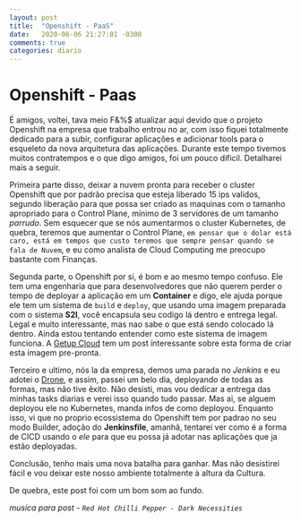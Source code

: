 ```yaml
---
layout: post
title:  "Openshift - PaaS"
date:   2020-06-06 21:27:01 -0300
comments: true
categories: diario
---
```


# Openshift - Paas

É amigos, voltei, tava meio F&%$ atualizar aqui devido que o projeto Openshift na empresa que trabalho entrou no ar, com isso fiquei totalmente dedicado para a subir, configurar aplicações e adicionar tools para o esqueleto da nova arquitetura das aplicações. Durante este tempo tivemos muitos contratempos e o que digo amigos, foi um pouco dificil. Detalharei mais a seguir.

Primeira parte disso, deixar a nuvem pronta para receber o cluster Openshift que por padrão precisa que esteja liberado 15 ips validos, segundo liberação para que possa ser criado as maquinas com o tamanho apropriado para o Control Plane, mínimo de 3 servidores de um tamanho *parrudo*. Sem esquecer que se nós aumentarmos o cluster Kubernetes, de quebra, teremos que aumentar o Control Plane, `em pensar que o dolar está caro, está em tempos que custo teremos que sempre pensar quando se fala de Nuvem`, e eu como analista de Cloud Computing me preocupo bastante com Finanças.

Segunda parte, o Openshift por si, é bom e ao mesmo tempo confuso. Ele tem uma engenharia que para desenvolvedores que não querem perder o tempo de deployar a aplicação em um **Container** e digo, ele ajuda porque ele tem um sistema de `build` e `deploy`, que usando uma imagem preparada com o sistema **S2I**, você encapsula seu codigo lá dentro e entrega legal. Legal e muito interessante, mas nao sabe o que está sendo colocado lá dentro. Ainda estou tentando entender como este sistema de imagem funciona. A [Getup Cloud](https://blog.getupcloud.com) tem um post interessante sobre esta forma de criar esta imagem pre-pronta.

Terceiro e ultimo, nós la da empresa, demos uma parada no *Jenkins* e eu adotei o [Drone](drone.io), e assim, passei um belo dia, deployando de todas as formas, mas não tive êxito. Não desisti, mas vou dedicar a entrega das minhas tasks diarias e verei isso quando tudo passar. Mas ai, se alguem deployou ele no Kubernetes, manda infos de como deployou. Enquanto isso, vi que no proprio ecossistema do Openshift tem por padrao no seu modo Builder, adoção do **Jenkinsfile**, amanhã, tentarei ver como é a forma de CICD usando o *ele* para que eu possa já adotar nas aplicações que ja estão deployadas.

Conclusão, tenho mais uma nova batalha para ganhar. Mas não desistirei fácil e vou deixar este nosso ambiente totalmente à altura da Cultura.

De quebra, este post foi com um bom som ao fundo.

*musica para post - `Red Hot Chilli Pepper - Dark Necessities`*
